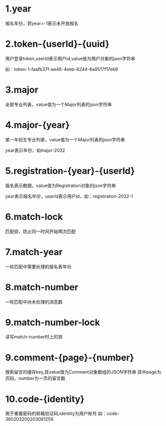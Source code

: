 # 1.year

报名年份，若year=-1表示未开放报名

# 2.token-{userId}-{uuid}

用户登录token,userId表示用户id,value值为用户对象的json字符串

如：token-1-faafb37f-ee46-4eeb-8244-8a9517f17eb9

# 3.major

全部专业列表，value值为一个Major列表的json字符串

# 4.major-{year}

某一年招生专业列表，value值为一个Major列表的json字符串

year表示年份，如major-2022

# 5.registration-{year}-{userId}

报名表示数据，value值为Registration对象的json字符串

year表示报名年份，userId表示用户id，如：registration-2022-1

# 6.match-lock

匹配锁，防止同一时间开始两次匹配

# 7.match-year

一轮匹配中需要处理的报名表年份

# 8.match-number

一轮匹配中尚未处理的消息数

# 9.match-number-lock

读写match-number时上的锁

# 9.comment-{page}-{number}

搜索留言的缓存key,其value值为Comment对象数组的JSON字符串
其中page为页码，number为一页的留言数

# 10.code-{identity}

用于重置密码的邮箱验证码,identity为用户帐号
如：code-360203200203081256